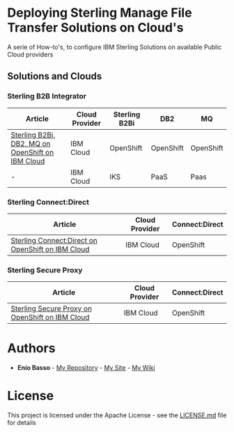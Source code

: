 # Deploying Sterling Manage File Transfer Solutions on Cloud's

A serie of How-to's, to configure IBM Sterling Solutions on available Public Cloud providers


## Solutions and Clouds

### Sterling B2B Integrator

| Article                                                                            | Cloud Provider  | Sterling B2Bi | DB2       | MQ        |
|------------------------------------------------------------------------------------|-----------------|---------------|-----------|-----------|
| [Sterling B2Bi, DB2, MQ on OpenShift on IBM Cloud](b2bi-db2-mq-openshift-ibmcloud) | IBM Cloud       | OpenShift     | OpenShift | OpenShift |
| -                                                                                  | IBM Cloud       | IKS           | PaaS      | Paas      | 

### Sterling Connect:Direct

| Article                                                                            | Cloud Provider  | Connect:Direct | 
|------------------------------------------------------------------------------------|-----------------|----------------|
| [Sterling Connect:Direct on OpenShift on IBM Cloud](cd-openshift-ibmcloud)         | IBM Cloud       | OpenShift      |


### Sterling Secure Proxy

| Article                                                                            | Cloud Provider  | Connect:Direct | 
|------------------------------------------------------------------------------------|-----------------|----------------|
| [Sterling Secure Proxy on OpenShift on IBM Cloud](ssp-openshift-ibmcloud)          | IBM Cloud       | OpenShift      |



# Authors

* **Enio Basso** - [My Repository](https://github.com/ebasso) - [My Site](https://ebasso.net) - [My Wiki](https://ebasso.net/wiki)


# License

This project is licensed under the Apache License - see the [LICENSE.md](LICENSE.md) file for details